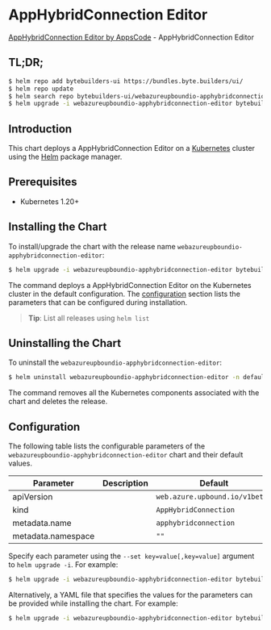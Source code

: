 # AppHybridConnection Editor

[AppHybridConnection Editor by AppsCode](https://byte.builders) - AppHybridConnection Editor

## TL;DR;

```bash
$ helm repo add bytebuilders-ui https://bundles.byte.builders/ui/
$ helm repo update
$ helm search repo bytebuilders-ui/webazureupboundio-apphybridconnection-editor --version=v0.4.18
$ helm upgrade -i webazureupboundio-apphybridconnection-editor bytebuilders-ui/webazureupboundio-apphybridconnection-editor -n default --create-namespace --version=v0.4.18
```

## Introduction

This chart deploys a AppHybridConnection Editor on a [Kubernetes](http://kubernetes.io) cluster using the [Helm](https://helm.sh) package manager.

## Prerequisites

- Kubernetes 1.20+

## Installing the Chart

To install/upgrade the chart with the release name `webazureupboundio-apphybridconnection-editor`:

```bash
$ helm upgrade -i webazureupboundio-apphybridconnection-editor bytebuilders-ui/webazureupboundio-apphybridconnection-editor -n default --create-namespace --version=v0.4.18
```

The command deploys a AppHybridConnection Editor on the Kubernetes cluster in the default configuration. The [configuration](#configuration) section lists the parameters that can be configured during installation.

> **Tip**: List all releases using `helm list`

## Uninstalling the Chart

To uninstall the `webazureupboundio-apphybridconnection-editor`:

```bash
$ helm uninstall webazureupboundio-apphybridconnection-editor -n default
```

The command removes all the Kubernetes components associated with the chart and deletes the release.

## Configuration

The following table lists the configurable parameters of the `webazureupboundio-apphybridconnection-editor` chart and their default values.

|     Parameter      | Description |                  Default                  |
|--------------------|-------------|-------------------------------------------|
| apiVersion         |             | <code>web.azure.upbound.io/v1beta1</code> |
| kind               |             | <code>AppHybridConnection</code>          |
| metadata.name      |             | <code>apphybridconnection</code>          |
| metadata.namespace |             | <code>""</code>                           |


Specify each parameter using the `--set key=value[,key=value]` argument to `helm upgrade -i`. For example:

```bash
$ helm upgrade -i webazureupboundio-apphybridconnection-editor bytebuilders-ui/webazureupboundio-apphybridconnection-editor -n default --create-namespace --version=v0.4.18 --set apiVersion=web.azure.upbound.io/v1beta1
```

Alternatively, a YAML file that specifies the values for the parameters can be provided while
installing the chart. For example:

```bash
$ helm upgrade -i webazureupboundio-apphybridconnection-editor bytebuilders-ui/webazureupboundio-apphybridconnection-editor -n default --create-namespace --version=v0.4.18 --values values.yaml
```

